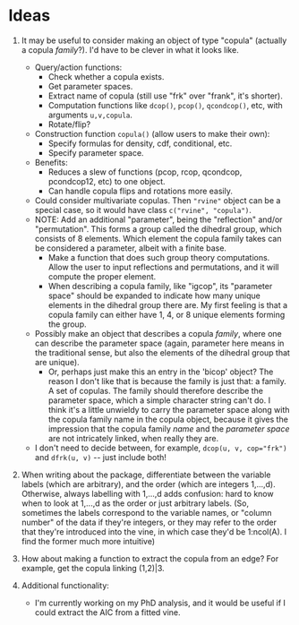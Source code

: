 # Ideas

1. It may be useful to consider making an object of type "copula" (actually a copula _family_?). I'd have to be clever in what it looks like.
	* Query/action functions:
		* Check whether a copula exists.
		* Get parameter spaces.
		* Extract name of copula (still use "frk" over "frank", it's shorter).
		* Computation functions like `dcop()`, `pcop()`, `qcondcop()`, etc, with arguments `u,v,copula`.
		* Rotate/flip?
	* Construction function `copula()` (allow users to make their own):
		* Specify formulas for density, cdf, conditional, etc.
		* Specify parameter space.
	* Benefits:
		* Reduces a slew of functions (pcop, rcop, qcondcop, pcondcop12, etc) to one object.
		* Can handle copula flips and rotations more easily. 
	* Could consider multivariate copulas. Then `"rvine"` object can be a special case, so it would have class `c("rvine", "copula")`. 
	* NOTE: Add an additional "parameter", being the "reflection" and/or "permutation". This forms a group called the dihedral group, which consists of 8 elements. Which element the copula family takes can be considered a parameter, albeit with a finite base.
		* Make a function that does such group theory computations. Allow the user to input reflections and permutations, and it will compute the proper element.
		* When describing a copula family, like "igcop", its "parameter space" should be expanded to indicate how many unique elements in the dihedral group there are. My first feeling is that a copula family can either have 1, 4, or 8 unique elements forming the group. 
	* Possibly make an object that describes a copula _family_, where one can describe the parameter space (again, parameter here means in the traditional sense, but also the elements of the dihedral group that are unique). 
		* Or, perhaps just make this an entry in the 'bicop' object? The reason I don't like that is because the family is just that: a family. A set of copulas. The family should therefore describe the parameter space, which a simple character string can't do. I think it's a little unwieldy to carry the parameter space along with the copula family name in the copula object, because it gives the impression that the copula family _name_ and the _parameter space_ are not intricately linked, when really they are. 
	* I don't need to decide between, for example, `dcop(u, v, cop="frk")` and `dfrk(u, v)` -- just include both!

2. When writing about the package, differentiate between the variable labels (which are arbitrary), and the order (which are integers 1,...,d). Otherwise, always labelling with 1,...,d adds confusion: hard to know when to look at 1,...,d as the order or just arbitrary labels. (So, sometimes the labels correspond to the variable names, or "column number" of the data if they're integers, or they may refer to the order that they're introduced into the vine, in which case they'd be 1:ncol(A). I find the former much more intuitive)

3. How about making a function to extract the copula from an edge? For example, get the copula linking (1,2)|3.

4. Additional functionality:
	* I'm currently working on my PhD analysis, and it would be useful if I could extract the AIC from a fitted vine.